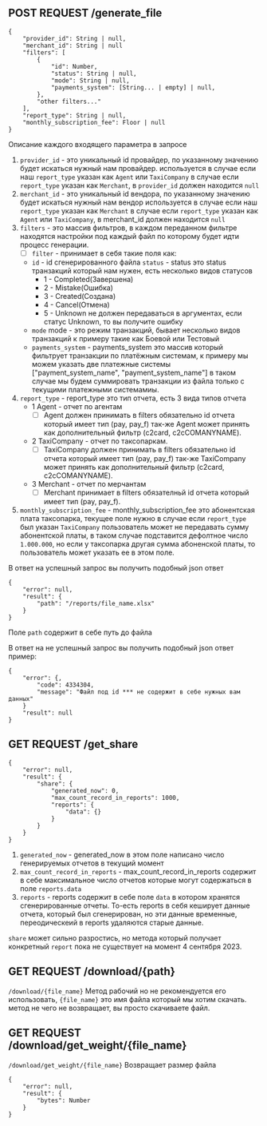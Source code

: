 ## POST REQUEST /generate_file

```
{
    "provider_id": String | null,
    "merchant_id": String | null
    "filters": [
        {
            "id": Number,
            "status": String | null,
            "mode": String | null,
            "payments_system": [String... | empty] | null,
        },
        "other filters..."
    ],
    "report_type": String | null,
    "monthly_subscription_fee": Floor | null
}

```

Описание каждого входящего параметра в запросе
1. `provider_id` - это уникальный id провайдер, по указанному значению будет искаться нужный нам провайдер.
используется в случае если наш `report_type` указан как `Agent` или `TaxiCompany` в случае если `report_type` указан как `Merchant`, в `provider_id` должен находится `null`
2. `merchant_id` - это уникальный id вендора, по указанному значению будет искаться нужный нам вендор
используется в случае если наш `report_type` указан как `Merchant` в случае если `report_type` указан как `Agent` или `TaxiCompany`, в merchant_id должен находится `null`
3. `filters` - это массив фильтров, в каждом переданном фильтре находятся настройки под каждый файл по которому будет идти процесс генерации.
    - [ ] `filter` - принимает в себя такие поля как:
    -  `id` - id сгенерированного файла
   `status` - status это status транзакций который нам нужен, есть несколько видов статусов 
        - 1 - Completed(Завершена)
        - 2 - Mistake(Ошибка)
        - 3 - Created(Создана)
        - 4 - Cancel(Отмена)
        - 5 - Unknown не должен передаваться в аргументах, если статус Unknown, то вы получите ошибку
   - `mode` mode - это режим транзакций, бывает несколько видов транзакций к примеру такие как Боевой или Тестовый
   - `payments_system` - payments_system это массив который фильтрует транзакции по платёжным системам, к примеру мы можем указать две платежные системы ["payment_system_name", "payment_system_name"]
   в таком случае мы будем суммировать транзакции из файла только с текущими платежными системамиы.
4. `report_type` - report_type это тип отчета, есть 3 вида типов отчета
    - 1 Agent - отчет по агентам 
      - [ ] Agent должен принимать в filters обязательно id отчета который имеет тип (pay, pay_f)
          так-же Agent может принять как дополнительный фильтр (c2card, c2cCOMANYNAME). 
    - 2 TaxiCompany - отчет по таксопаркам.
        - [ ] TaxiCompany должен принимать в filters обязательно id отчета который имеет тип (pay, pay_f)
        так-же TaxiCompany может принять как дополнительный фильтр (c2card, c2cCOMANYNAME). 
    - 3 Merchant - отчет по мерчантам
        - [ ] Merchant принимает в filters обязателньй id отчета который имеет тип (pay, pay_f).  
5. `monthly_subscription_fee` - monthly_subscription_fee это абонентская плата таксопарка, текущее поле нужно в случае если `report_type` был указан `TaxiCompany`
пользователь может не передавать сумму абонентской платы, в таком случае подставится дефолтное число  `1.000.000`, но если у таксопарка другая сумма абоненской платы, то пользователь может указать ее в этом поле.

В ответ на успешный запрос вы получить подобный json ответ

```
{
    "error": null,
    "result": {
        "path": "/reports/file_name.xlsx"
    }
}
```
Поле `path` содержит в себе путь до файла

В ответ на не успешный запрос вы получить подобный json ответ
пример:
```
{
    "error": {,
        "code": 4334304,
        "message": "Файл под id *** не содержит в себе нужных вам данных"
    }
    "result": null
}
```

## GET REQUEST /get_share
```
{
    "error": null,
    "result": {
        "share": {
            "generated_now": 0,
            "max_count_record_in_reports": 1000,
            "reports": {
                "data": {}
            }
        }
    }
}
```

1. `generated_now` - generated_now в этом поле написано число генерируемых отчетов в текущий момент
2. `max_count_record_in_reports` - max_count_record_in_reports содержит в себе максимальное число отчетов которые могут содержаться в поле `reports.data`
3. `reports` - reports содержит в себе поле `data` в котором хранятся сгенерированные отчеты.
То-есть reports в себя кеширует данные отчета, который был сгенерирован, но эти данные временные, переодическеий в reports удаляются старые данные.

`share` может сильно разростись, но метода который получает конкретный `report` пока не существует на момент 4 сентября 2023.

## GET REQUEST /download/{path}

`/download/{file_name}` Метод рабочий но не рекомендуется его использовать, `{file_name}` это имя файла который мы хотим скачать.
метод не чего не возвращает, вы просто скачиваете файл.

## GET REQUEST /download/get_weight/{file_name} 

`/download/get_weight/{file_name}` Возвращает размер файла
```
{
    "error": null,
    "result": {
        "bytes": Number
    }
}
```